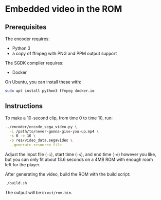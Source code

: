 # Embedded video in the ROM


## Prerequisites

The encoder requires:
 - Python 3
 - a copy of ffmpeg with PNG and PPM output support

The SGDK compiler requires:
 - Docker

On Ubuntu, you can install these with:

```sh
sudo apt install python3 ffmpeg docker.io
```


## Instructions

To make a 10-second clip, from time 0 to time 10, run:

```sh
../encoder/encode_sega_video.py \
  -i /path/to/never-gonna-give-you-up.mp4 \
  -s 0 -e 10 \
  -o res/video_data.segavideo \
  --generate-resource-file
```

Adjust the input file (`-i`), start time (`-s`), and end time (`-e`) however
you like, but you can only fit about 13.6 seconds on a 4MB ROM with enough room
left for the player.

After generating the video, build the ROM with the build script:

```sh
./build.sh
```

The output will be in `out/rom.bin`.
